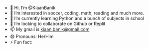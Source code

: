 - 👋 Hi, I’m @KiaanBanik
- 👀 I’m interested in soccer, coding, math, reading and much more.
- 🌱 I’m currently learning Python and a bunch of subjects in school
- 💞️ I’m looking to collaborate on Github or Replit
- 📫 My gmail is kiaan.banik@gmail.com
- 😄 Pronouns: He/Him
- ⚡ Fun fact: 

<!---
KiaanBanik/KiaanBanik is a ✨ special ✨ repository because its `README.md` (this file) appears on your GitHub profile.
You can click the Preview link to take a look at your changes.
--->
